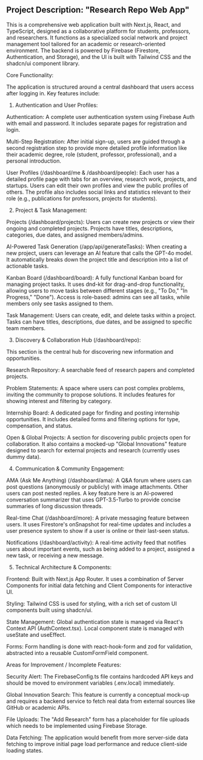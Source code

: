 ## Project Description: "Research Repo Web App"

This is a comprehensive web application built with Next.js, React, and TypeScript, designed as a collaborative platform for students, professors, and researchers. It functions as a specialized social network and project management tool tailored for an academic or research-oriented environment. The backend is powered by Firebase (Firestore, Authentication, and Storage), and the UI is built with Tailwind CSS and the shadcn/ui component library.



Core Functionality:

The application is structured around a central dashboard that users access after logging in. Key features include:

1. Authentication and User Profiles:



Authentication: A complete user authentication system using Firebase Auth with email and password. It includes separate pages for registration and login.

Multi-Step Registration: After initial sign-up, users are guided through a second registration step to provide more detailed profile information like their academic degree, role (student, professor, professional), and a personal introduction.

User Profiles (/dashboard/me & /dashboard/people): Each user has a detailed profile page with tabs for an overview, research work, projects, and startups. Users can edit their own profiles and view the public profiles of others. The profile also includes social links and statistics relevant to their role (e.g., publications for professors, projects for students).

2. Project & Task Management:



Projects (/dashboard/projects): Users can create new projects or view their ongoing and completed projects. Projects have titles, descriptions, categories, due dates, and assigned members/admins.

AI-Powered Task Generation (/app/api/generateTasks): When creating a new project, users can leverage an AI feature that calls the GPT-4o model. It automatically breaks down the project title and description into a list of actionable tasks.

Kanban Board (/dashboard/board): A fully functional Kanban board for managing project tasks. It uses dnd-kit for drag-and-drop functionality, allowing users to move tasks between different stages (e.g., "To Do," "In Progress," "Done"). Access is role-based: admins can see all tasks, while members only see tasks assigned to them.

Task Management: Users can create, edit, and delete tasks within a project. Tasks can have titles, descriptions, due dates, and be assigned to specific team members.

3. Discovery & Collaboration Hub (/dashboard/repo):

This section is the central hub for discovering new information and opportunities.



Research Repository: A searchable feed of research papers and completed projects.

Problem Statements: A space where users can post complex problems, inviting the community to propose solutions. It includes features for showing interest and filtering by category.

Internship Board: A dedicated page for finding and posting internship opportunities. It includes detailed forms and filtering options for type, compensation, and status.

Open & Global Projects: A section for discovering public projects open for collaboration. It also contains a mocked-up "Global Innovations" feature designed to search for external projects and research (currently uses dummy data).

4. Communication & Community Engagement:



AMA (Ask Me Anything) (/dashboard/ama): A Q&A forum where users can post questions (anonymously or publicly) with image attachments. Other users can post nested replies. A key feature here is an AI-powered conversation summarizer that uses GPT-3.5-Turbo to provide concise summaries of long discussion threads.

Real-time Chat (/dashboard/more): A private messaging feature between users. It uses Firestore's onSnapshot for real-time updates and includes a user presence system to show if a user is online or their last-seen status.

Notifications (/dashboard/activity): A real-time activity feed that notifies users about important events, such as being added to a project, assigned a new task, or receiving a new message.

5. Technical Architecture & Components:



Frontend: Built with Next.js App Router. It uses a combination of Server Components for initial data fetching and Client Components for interactive UI.

Styling: Tailwind CSS is used for styling, with a rich set of custom UI components built using shadcn/ui.

State Management: Global authentication state is managed via React's Context API (AuthContext.tsx). Local component state is managed with useState and useEffect.

Forms: Form handling is done with react-hook-form and zod for validation, abstracted into a reusable CustomFormField component.

Areas for Improvement / Incomplete Features:

Security Alert: The FirebaseConfig.ts file contains hardcoded API keys and should be moved to environment variables (.env.local) immediately.

Global Innovation Search: This feature is currently a conceptual mock-up and requires a backend service to fetch real data from external sources like GitHub or academic APIs.

File Uploads: The "Add Research" form has a placeholder for file uploads which needs to be implemented using Firebase Storage.

Data Fetching: The application would benefit from more server-side data fetching to improve initial page load performance and reduce client-side loading states.